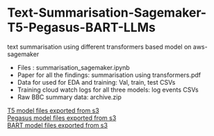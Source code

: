 # Text-Summarisation-Sagemaker-T5-Pegasus-BART-LLMs
text summarisation using different transformers based model on aws-sagemaker

* Files : summarisation_sagemaker.ipynb
* Paper for all the findings: summarisation using transformers.pdf
* Data for used for EDA and training: Val, train, test CSVs
* Training cloud watch logs for all three models: log events CSVs
* Raw BBC summary data: archive.zip

[T5 model files exported from s3](https://drive.google.com/drive/folders/1I5T-gu2ZuhQfcB_df63YZ7xZCWzSnRxV?usp=sharing) \
[Pegasus model files exported from s3](https://drive.google.com/drive/folders/1h1rB6M5umYep-xmJUmGa9lWMtDr9uZGK?usp=sharing) \
[BART model files exported from s3](https://drive.google.com/drive/folders/1sGTkoE1xaZ4CE6SavMhzSWaN4jbearkl?usp=sharing) 
